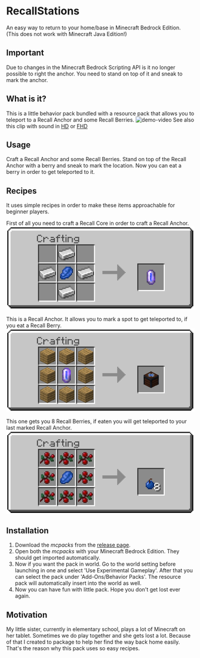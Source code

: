 # RecallStations

An easy way to return to your home/base in Minecraft Bedrock Edition. (This does not work with Minecraft Java Edition!)

## Important
Due to changes in the Minecraft Bedrock Scripting API is it no longer possible to right the anchor. You need to stand on top of it and sneak to mark the anchor.

## What is it?

This is a little behavior pack bundled with a resource pack that allows you to teleport to a Recall Anchor and some Recall Berries.
![demo-video](demo/demoGIF.gif)
See also this clip with sound in [HD](demo/demoHD.mp4) or [FHD](demo/demoFHD.mp4)

## Usage
Craft a Recall Anchor and some Recall Berries. Stand on top of the Recall Anchor with a berry and sneak to mark the location. Now you can eat a berry in order to get teleported to it.

## Recipes

It uses simple recipes in order to make these items approachable for beginner players.

First of all you need to craft a Recall Core in order to craft a Recall Anchor.
![crafting recipe 1](demo/crafting1.png)

This is a Recall Anchor. It allows you to mark a spot to get teleported to, if you eat a Recall Berry.
![crafting recipe 2](demo/crafting2.png)

This one gets you 8 Recall Berries, if eaten you will get teleported to your last marked Recall Anchor.
![crafting recipe 3](demo/crafting3.png)

## Installation

1. Download the *mcpacks* from the [release page](https://github.com/derPiepmatz/Recall-Stations/releases/latest).
2. Open both the *mcpacks* with your Minecraft Bedrock Edition. They should get imported automatically.
3. Now if you want the pack in world. Go to the world setting before launching in one and select 'Use Experimental Gameplay'. After that you can select the pack under 'Add-Ons/Behavior Packs'. The resource pack will automatically insert into the world as well.
4. Now you can have fun with little pack. Hope you don't get lost ever again.

## Motivation

My little sister, currently in elementary school, plays a lot of Minecraft on her tablet. Sometimes we do play together and she gets lost a lot. Because of that I created to package to help her find the way back home easily. That's the reason why this pack uses so easy recipes.
